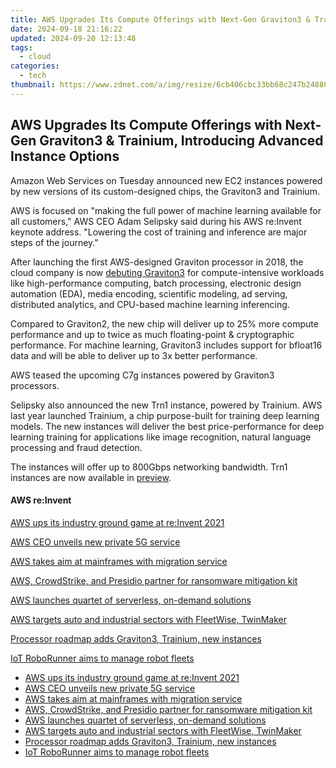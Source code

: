 ```yaml
---
title: AWS Upgrades Its Compute Offerings with Next-Gen Graviton3 & Trainium, Introducing Advanced Instance Options
date: 2024-09-18 21:16:22
updated: 2024-09-20 12:13:48
tags:
  - cloud
categories:
  - tech
thumbnail: https://www.zdnet.com/a/img/resize/6cb406cbc33bb68c247b24888a986d2390ee3e9e/2019/12/10/68161e7e-62e0-4533-8bd6-f708ccc7687b/aws.jpg?width=278&height=156&fit=crop&auto=webp
---
```


## AWS Upgrades Its Compute Offerings with Next-Gen Graviton3 & Trainium, Introducing Advanced Instance Options

Amazon Web Services on Tuesday announced new EC2 instances powered by new versions of its custom-designed chips, the Graviton3 and Trainium. 

AWS is focused on "making the full power of machine learning available for all customers," AWS CEO Adam Selipsky said during his AWS re:Invent keynote address. "Lowering the cost of training and inference are major steps of the journey."

After launching the first AWS-designed Graviton processor in 2018, the cloud company is now [debuting Graviton3](https://buy.geni.us/Proxy.ashx?TSID=368250&GR%5FURL=https%3A%2F%2Faws.amazon.com%2Fblogs%2Faws%2Fjoin-the-preview-amazon-ec2-c7g-instances-powered-by-new-aws-graviton3-processors%2F%3Ftag%3Dzd-buy-button-20%26ascsubtag%3D%5F%5FCOM%5FCLICK%5FID%5F%5F%7Ca1538b9b-b051-4420-941e-8f4917c6fd74%7Cdtp&dtb=1) for compute-intensive workloads like high-performance computing, batch processing, electronic design automation (EDA), media encoding, scientific modeling, ad serving, distributed analytics, and CPU-based machine learning inferencing.

Compared to Graviton2, the new chip will deliver up to 25% more compute performance and up to twice as much floating-point & cryptographic performance. For machine learning, Graviton3 includes support for bfloat16 data and will be able to deliver up to 3x better performance.

AWS teased the upcoming C7g instances powered by Graviton3 processors. 

Selipsky also announced the new Trn1 instance, powered by Trainium. AWS last year launched Trainium, a chip purpose-built for training deep learning models. The new instances will deliver the best price-performance for deep learning training for applications like image recognition, natural language processing and fraud detection. 

The instances will offer up to 800Gbps networking bandwidth. Trn1 instances are now available in [preview](https://pages.awscloud.com/EC2-Trn1-Preview.html).

#### AWS re:Invent

[AWS ups its industry ground game at re:Invent 2021](https://www.zdnet.com/article/aws-ups-its-industry-ground-game-at-reinvent-2021/ "AWS ups its industry ground game at re:Invent 2021")

[AWS CEO unveils new private 5G service](https://www.zdnet.com/article/aws-ceo-announces-private-5g-at-reinvent-2021/ "AWS CEO unveils new private 5G service")

[AWS takes aim at mainframes with migration service](https://www.zdnet.com/article/aws-takes-aim-at-mainframes-with-migration-service/ "AWS takes aim at mainframes with migration service")

[AWS, CrowdStrike, and Presidio partner for ransomware mitigation kit](https://www.zdnet.com/article/amazon-web-services-crowdstrike-and-presidio-partner-for-ransomware-mitigation-kit/ "AWS, CrowdStrike, and Presidio partner for ransomware mitigation kit")

[AWS launches quartet of serverless, on-demand solutions](https://www.zdnet.com/article/aws-goes-all-in-on-serverless-on-demand-solutions-with-quartet-of-launches/ "AWS launches quartet of serverless, on-demand solutions")

[AWS targets auto and industrial sectors with FleetWise, TwinMaker](https://www.zdnet.com/article/aws-targets-auto-and-industrial-sectors-with-fleetwise-twinmaker/ "AWS targets auto and industrial sectors with FleetWise, TwinMaker")

[Processor roadmap adds Graviton3, Trainium, new instances](https://www.zdnet.com/article/aws-fleshes-out-processor-roadmap-with-graviton3-trainium-new-instances/ "Processor roadmap adds Graviton3, Trainium, new instances")

[IoT RoboRunner aims to manage robot fleets](https://www.zdnet.com/article/aws-launches-aws-iot-roborunner-aims-to-manage-robot-fleets/ "IoT RoboRunner aims to manage robot fleets")

* [AWS ups its industry ground game at re:Invent 2021](https://www.zdnet.com/article/aws-ups-its-industry-ground-game-at-reinvent-2021/ "AWS ups its industry ground game at re:Invent 2021")
* [AWS CEO unveils new private 5G service](https://www.zdnet.com/article/aws-ceo-announces-private-5g-at-reinvent-2021/ "AWS CEO unveils new private 5G service")
* [AWS takes aim at mainframes with migration service](https://www.zdnet.com/article/aws-takes-aim-at-mainframes-with-migration-service/ "AWS takes aim at mainframes with migration service")
* [AWS, CrowdStrike, and Presidio partner for ransomware mitigation kit](https://www.zdnet.com/article/amazon-web-services-crowdstrike-and-presidio-partner-for-ransomware-mitigation-kit/ "AWS, CrowdStrike, and Presidio partner for ransomware mitigation kit")
* [AWS launches quartet of serverless, on-demand solutions](https://www.zdnet.com/article/aws-goes-all-in-on-serverless-on-demand-solutions-with-quartet-of-launches/ "AWS launches quartet of serverless, on-demand solutions")
* [AWS targets auto and industrial sectors with FleetWise, TwinMaker](https://www.zdnet.com/article/aws-targets-auto-and-industrial-sectors-with-fleetwise-twinmaker/ "AWS targets auto and industrial sectors with FleetWise, TwinMaker")
* [Processor roadmap adds Graviton3, Trainium, new instances](https://www.zdnet.com/article/aws-fleshes-out-processor-roadmap-with-graviton3-trainium-new-instances/ "Processor roadmap adds Graviton3, Trainium, new instances")
* [IoT RoboRunner aims to manage robot fleets](https://www.zdnet.com/article/aws-launches-aws-iot-roborunner-aims-to-manage-robot-fleets/ "IoT RoboRunner aims to manage robot fleets")

<ins class="adsbygoogle"
     style="display:block"
     data-ad-format="autorelaxed"
     data-ad-client="ca-pub-7571918770474297"
     data-ad-slot="1223367746"></ins>



<ins class="adsbygoogle"
     style="display:block"
     data-ad-client="ca-pub-7571918770474297"
     data-ad-slot="8358498916"
     data-ad-format="auto"
     data-full-width-responsive="true"></ins>
